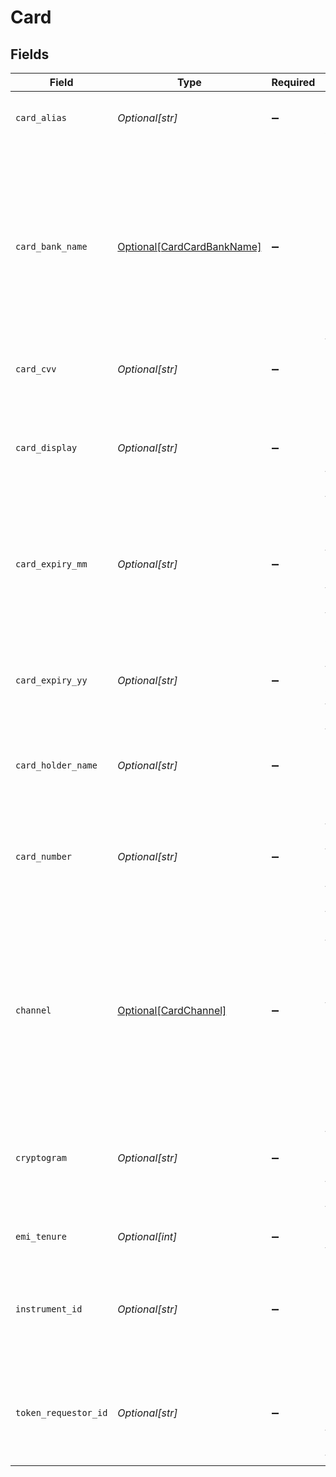 # Card


## Fields

| Field                                                                                                                                                | Type                                                                                                                                                 | Required                                                                                                                                             | Description                                                                                                                                          |
| ---------------------------------------------------------------------------------------------------------------------------------------------------- | ---------------------------------------------------------------------------------------------------------------------------------------------------- | ---------------------------------------------------------------------------------------------------------------------------------------------------- | ---------------------------------------------------------------------------------------------------------------------------------------------------- |
| `card_alias`                                                                                                                                         | *Optional[str]*                                                                                                                                      | :heavy_minus_sign:                                                                                                                                   | Card alias as returned by Cashfree Vault API.                                                                                                        |
| `card_bank_name`                                                                                                                                     | [Optional[CardCardBankName]](../../models/shared/cardcardbankname.md)                                                                                | :heavy_minus_sign:                                                                                                                                   | One of ["Kotak", "ICICI", "RBL", "BOB", "Standard Chartered"]. Card bank name, required for EMI payments. This is the bank user has selected for EMI |
| `card_cvv`                                                                                                                                           | *Optional[str]*                                                                                                                                      | :heavy_minus_sign:                                                                                                                                   | CVV mentioned on the card.                                                                                                                           |
| `card_display`                                                                                                                                       | *Optional[str]*                                                                                                                                      | :heavy_minus_sign:                                                                                                                                   | last 4 digits of original card number. Required only for tokenized card transactions.                                                                |
| `card_expiry_mm`                                                                                                                                     | *Optional[str]*                                                                                                                                      | :heavy_minus_sign:                                                                                                                                   | Card expiry month for plain card transactions. Token expiry month for tokenized card transactions.                                                   |
| `card_expiry_yy`                                                                                                                                     | *Optional[str]*                                                                                                                                      | :heavy_minus_sign:                                                                                                                                   | Card expiry year for plain card transactions. Token expiry year for tokenized card transactions.                                                     |
| `card_holder_name`                                                                                                                                   | *Optional[str]*                                                                                                                                      | :heavy_minus_sign:                                                                                                                                   | Customer name mentioned on the card.                                                                                                                 |
| `card_number`                                                                                                                                        | *Optional[str]*                                                                                                                                      | :heavy_minus_sign:                                                                                                                                   | Customer card number for plain card transactions. Token pan number for tokenized card transactions.                                                  |
| `channel`                                                                                                                                            | [Optional[CardChannel]](../../models/shared/cardchannel.md)                                                                                          | :heavy_minus_sign:                                                                                                                                   | The channel for card payments can be "link" or "post". Post is used for seamless OTP payments where merchant captures OTP on their own page.         |
| `cryptogram`                                                                                                                                         | *Optional[str]*                                                                                                                                      | :heavy_minus_sign:                                                                                                                                   | cryptogram received from card network. Required only for tokenized card transactions.                                                                |
| `emi_tenure`                                                                                                                                         | *Optional[int]*                                                                                                                                      | :heavy_minus_sign:                                                                                                                                   | EMI tenure selected by the user                                                                                                                      |
| `instrument_id`                                                                                                                                      | *Optional[str]*                                                                                                                                      | :heavy_minus_sign:                                                                                                                                   | instrument id of saved card. Required only to make payment using saved instrument.                                                                   |
| `token_requestor_id`                                                                                                                                 | *Optional[str]*                                                                                                                                      | :heavy_minus_sign:                                                                                                                                   | TRID issued by card networks. Required only for tokenized card transactions.                                                                         |